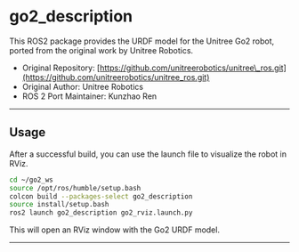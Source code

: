 # go2\_description

This ROS2 package provides the URDF model for the Unitree Go2 robot, ported from the original work by Unitree Robotics.

  - Original Repository: [https://github.com/unitreerobotics/unitree\_ros.git](https://github.com/unitreerobotics/unitree_ros.git)
  - Original Author: Unitree Robotics
  - ROS 2 Port Maintainer: Kunzhao Ren

-----

## Usage

After a successful build, you can use the launch file to visualize the robot in RViz.
```bash
cd ~/go2_ws
source /opt/ros/humble/setup.bash
colcon build --packages-select go2_description 
source install/setup.bash
ros2 launch go2_description go2_rviz.launch.py
```
This will open an RViz window with the Go2 URDF model.

-----
